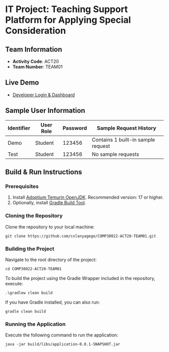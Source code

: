# IT Project: Teaching Support Platform for Applying Special Consideration

## Team Information
- **Activity Code**: ACT20
- **Team Number**: TEAM01

## Live Demo
- [Developer Login & Dashboard](http://121.41.46.143:8081/index.html)

## Sample User Information
| Identifier | User Role | Password | Sample Request History |
|------------|-----------|----------|------------------------|
| Demo       | Student   | 123456   | Contains 1 built-in sample request |
| Test       | Student   | 123456   | No sample requests      |

## Build & Run Instructions

### Prerequisites
1. Install [Adoptium Temurin OpenJDK](https://adoptium.net/zh-CN/temurin/releases/). Recommended version: 17 or higher.
2. Optionally, install [Gradle Build Tool](https://gradle.org/install/).

### Cloning the Repository
Clone the repository to your local machine:

```
git clone https://github.com/cxlanyagege/COMP30022-ACT20-TEAM01.git
```

### Building the Project
Navigate to the root directory of the project:

```
cd COMP30022-ACT20-TEAM01
```

To build the project using the Gradle Wrapper included in the repository, execute:

```
.\gradlew clean build
```

If you have Gradle installed, you can also run:

```
gradle clean build
```

### Running the Application
Execute the following command to run the application:

```
java -jar build/libs/application-0.0.1-SNAPSHOT.jar
```
